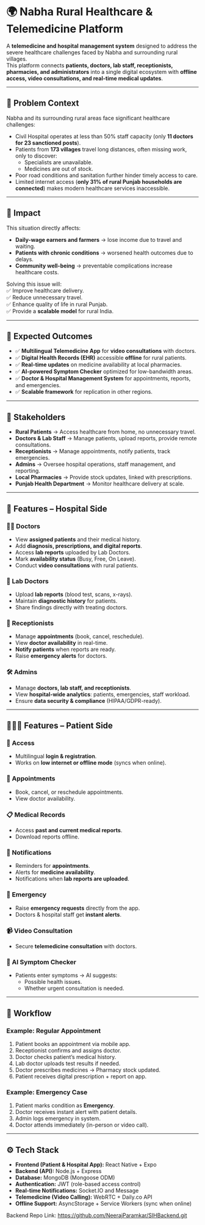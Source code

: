 # 🌍 Nabha Rural Healthcare & Telemedicine Platform  

A **telemedicine and hospital management system** designed to address the severe healthcare challenges faced by Nabha and surrounding rural villages.  
This platform connects **patients, doctors, lab staff, receptionists, pharmacies, and administrators** into a single digital ecosystem with **offline access, video consultations, and real-time medical updates**.  

---

## 📌 Problem Context  

Nabha and its surrounding rural areas face significant healthcare challenges:  
- Civil Hospital operates at less than 50% staff capacity (only **11 doctors for 23 sanctioned posts**).  
- Patients from **173 villages** travel long distances, often missing work, only to discover:  
  - Specialists are unavailable.  
  - Medicines are out of stock.  
- Poor road conditions and sanitation further hinder timely access to care.  
- Limited internet access (**only 31% of rural Punjab households are connected**) makes modern healthcare services inaccessible.  

---

## 🚨 Impact  

This situation directly affects:  
- **Daily-wage earners and farmers** → lose income due to travel and waiting.  
- **Patients with chronic conditions** → worsened health outcomes due to delays.  
- **Community well-being** → preventable complications increase healthcare costs.  

Solving this issue will:  
✅ Improve healthcare delivery.  
✅ Reduce unnecessary travel.  
✅ Enhance quality of life in rural Punjab.  
✅ Provide a **scalable model** for rural India.  

---

## 🎯 Expected Outcomes  

- ✅ **Multilingual Telemedicine App** for **video consultations** with doctors.  
- ✅ **Digital Health Records (EHR)** accessible **offline** for rural patients.  
- ✅ **Real-time updates** on medicine availability at local pharmacies.  
- ✅ **AI-powered Symptom Checker** optimized for low-bandwidth areas.  
- ✅ **Doctor & Hospital Management System** for appointments, reports, and emergencies.  
- ✅ **Scalable framework** for replication in other regions.  

---

## 👥 Stakeholders  

- **Rural Patients** → Access healthcare from home, no unnecessary travel.  
- **Doctors & Lab Staff** → Manage patients, upload reports, provide remote consultations.  
- **Receptionists** → Manage appointments, notify patients, track emergencies.  
- **Admins** → Oversee hospital operations, staff management, and reporting.  
- **Local Pharmacies** → Provide stock updates, linked with prescriptions.  
- **Punjab Health Department** → Monitor healthcare delivery at scale.  

---

## 🏥 Features – Hospital Side  

### 👨‍⚕️ Doctors
- View **assigned patients** and their medical history.  
- Add **diagnosis, prescriptions, and digital reports**.  
- Access **lab reports** uploaded by Lab Doctors.  
- Mark **availability status** (Busy, Free, On Leave).  
- Conduct **video consultations** with rural patients.  

### 🧪 Lab Doctors
- Upload **lab reports** (blood test, scans, x-rays).  
- Maintain **diagnostic history** for patients.  
- Share findings directly with treating doctors.  

### 💁 Receptionists
- Manage **appointments** (book, cancel, reschedule).  
- View **doctor availability** in real-time.  
- **Notify patients** when reports are ready.  
- Raise **emergency alerts** for doctors.  

### 🛠️ Admins
- Manage **doctors, lab staff, and receptionists**.  
- View **hospital-wide analytics**: patients, emergencies, staff workload.  
- Ensure **data security & compliance** (HIPAA/GDPR-ready).  

---

## 🧑‍🤝‍🧑 Features – Patient Side  

### 🔑 Access
- Multilingual **login & registration**.  
- Works on **low internet or offline mode** (syncs when online).  

### 📅 Appointments
- Book, cancel, or reschedule appointments.  
- View doctor availability.  

### 📋 Medical Records
- Access **past and current medical reports**.  
- Download reports offline.  

### 📢 Notifications
- Reminders for **appointments**.  
- Alerts for **medicine availability**.  
- Notifications when **lab reports are uploaded**.  

### 🚨 Emergency
- Raise **emergency requests** directly from the app.  
- Doctors & hospital staff get **instant alerts**.  

### 📹 Video Consultation
- Secure **telemedicine consultation** with doctors.    

### 🧠 AI Symptom Checker
- Patients enter symptoms → AI suggests:  
  - Possible health issues.  
  - Whether urgent consultation is needed.  

---

## 🔄 Workflow  

### Example: Regular Appointment  
1. Patient books an appointment via mobile app.  
2. Receptionist confirms and assigns doctor.  
3. Doctor checks patient’s medical history.  
4. Lab doctor uploads test results if needed.  
5. Doctor prescribes medicines → Pharmacy stock updated.  
6. Patient receives digital prescription + report on app.  

### Example: Emergency Case  
1. Patient marks condition as **Emergency**.  
2. Doctor receives instant alert with patient details.  
3. Admin logs emergency in system.  
4. Doctor attends immediately (in-person or video call).  

---

## ⚙️ Tech Stack  

- **Frontend (Patient & Hospital App):** React Native + Expo  
- **Backend (API):** Node.js + Express  
- **Database:** MongoDB (Mongoose ODM)  
- **Authentication:** JWT (role-based access control)  
- **Real-time Notifications:** Socket.IO and Message  
- **Telemedicine (Video Calling):** WebRTC + Daily.co API  
- **Offline Support:** AsyncStorage + Service Workers (sync when online)  

Backend Repo Link: https://github.com/NeerajParamkar/SIHBackend.git
